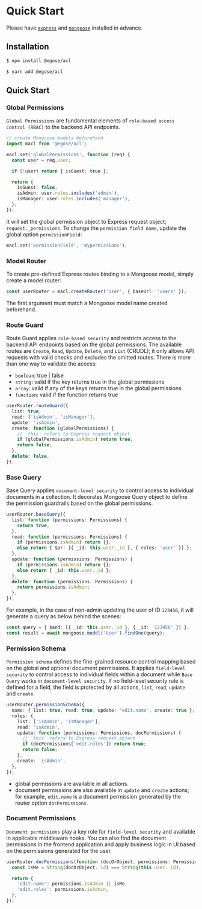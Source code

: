 # Quick Start

Please have [`express`](https://www.npmjs.com/package/express) and [`mongoose`](https://www.npmjs.com/package/mongoose) installed in advance.

## Installation

```sh
$ npm install @egose/acl
```

```sh
$ yarn add @egose/acl
```

## Quick Start

### Global Permissions

`Global Permissions` are fundamental elements of `role-based access control (RBAC)` to the backend API endpoints.

```ts
// create Mongoose models beforehand
import macl from '@egose/acl';

macl.set('globalPermissions', function (req) {
  const user = req.user;

  if (!user) return { isGuest: true };

  return {
    isGuest: false,
    isAdmin: user.roles.includes('admin'),
    isManager: user.roles.includes('manager'),
  };
});
```

It will set the global permission object to Express request object; `request._permissions`.
To change the `permission field name`, update the global option `permissionField`:

```ts
macl.set('permissionField', 'mypermissions');
```

### Model Router

To create pre-defined Express routes binding to a Mongoose model, simply create a model router:

```ts
const userRouter = macl.createRouter('User', { baseUrl: 'users' });
```

The first argument must match a Mongoose model name created beforehand.

### Route Guard

Route Guard applies `role-based security` and restricts access to the backend API endpoints based on the global permissions.
The available routes are `Create`, `Read`, `Update`, `Delete`, and `List` (CRUDL); it only allows API requests with valid checks and excludes the omitted routes.
There is more than one way to validate the access:

- `boolean`: true | false
- `string`: valid if the key returns true in the global permissions
- `array`: valid if any of the keys returns true in the global permissions
- `function`: valid if the function returns true

```ts
userRouter.routeGuard({
  list: true,
  read: ['isAdmin', 'isManager'],
  update: 'isAdmin',
  create: function (globalPermissions) {
    // `this` refers to Express request object
    if (globalPermissions.isAdmin) return true;
    return false;
  },
  delete: false,
});
```

### Base Query

Base Query applies `document-level security` to control access to individual documents in a collection.
It decorates Mongoose Query object to define the permission guardrails based on the global permissions.

```ts
userRouter.baseQuery({
  list: function (permissions: Permissions) {
    return true;
  },
  read: function (permissions: Permissions) {
    if (permissions.isAdmin) return {};
    else return { $or: [{ _id: this.user._id }, { roles: 'user' }] };
  },
  update: function (permissions: Permissions) {
    if (permissions.isAdmin) return {};
    else return { _id: this.user._id };
  },
  delete: function (permissions: Permissions) {
    return permissions.isAdmin;
  },
});
```

For example, in the case of non-admin updating the user of ID `123456`, it will generate a query as below behind the scenes:

```ts
const query = { $and: [{ _id: this.user._id }, { _id: '123456' }] };
const result = await mongoose.model('User').findOne(query);
```

### Permission Schema

`Permission schema` defines the fine-grained resource control mapping based on the global and optional document permissions.
It applies `field-level security` to control access to individual fields within a document while `Base Query` works in `document-level security`.
If no field-level security rule is defined for a field, the field is protected by all actions, `list`, `read`, `update` and `create`.

```ts
userRouter.permissionSchema({
  name: { list: true, read: true, update: 'edit.name', create: true },
  roles: {
    list: ['isAdmin', 'isManager'],
    read: 'isAdmin',
    update: function (permissions: Permissions, docPermissions) {
      // `this` refers to Express request object
      if (docPermissions['edit.roles']) return true;
      return false;
    },
    create: 'isAdmin',
  },
});
```

- global permissions are available in all actions.
- document permissions are also available in `update` and `create` actions; for example, `edit.name` is a document permission generated by the router option `docPermissions`.

### Document Permissions

`Document permissions` play a key role for `field-level security` and available in applicable middleware hooks. You can also find the document permissions in the frontend application and apply business logic in UI based on the permissions generated for the user.

```ts
userRouter.docPermissions(function (docOrObject, permissions: Permissions) {
  const isMe = String(docOrObject._id) === String(this.user._id);

  return {
    'edit.name': permissions.isAdmin || isMe,
    'edit.roles': permissions.isAdmin,
  };
});
```
